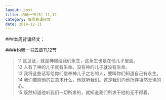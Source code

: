 ```yaml
---
layout: post
title: 约翰一书[5] 11,12
category: 每周背诵经文
date: 2014-12-11
---
```

###本周背诵经文：

####约翰一书五章11,12节

> 11 这见证，就是神赐给我们永生，这永生也是在他儿子里面。                        
> 12 人有了神的儿子就有生命。没有神的儿子就没有生命。                                       
> 13 我将这些话写给你们信奉神儿子之名的人，要叫你们知道自己有永生。                                   
> 14 我们若照他的旨意求什么，他就听我们。这是我们向他所存坦然无惧的心。                               
> 15 既然知道他听我们一切所求的，就知道我们所求于他的无不得着。                    
